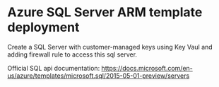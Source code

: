 # Azure SQL Server ARM template deployment #

Create a SQL Server with customer-managed keys using Key Vaul and adding firewall rule to access this sql server.

Official SQL api documentation: https://docs.microsoft.com/en-us/azure/templates/microsoft.sql/2015-05-01-preview/servers

